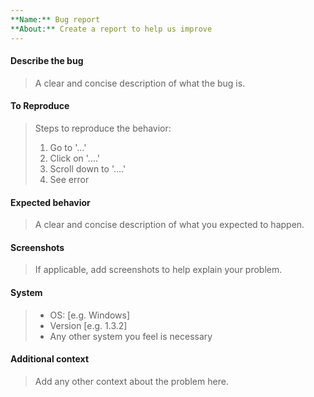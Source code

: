 ```yaml
---
**Name:** Bug report  
**About:** Create a report to help us improve
---
```

#### Describe the bug
> A clear and concise description of what the bug is.

#### To Reproduce  
> Steps to reproduce the behavior:
> 1. Go to '...'
> 2. Click on '....'
> 3. Scroll down to '....'
> 4. See error

#### Expected behavior  
>A clear and concise description of what you expected to happen.

#### Screenshots  
> If applicable, add screenshots to help explain your problem.

#### System  
> - OS: [e.g. Windows]
> - Version [e.g. 1.3.2]
> - Any other system you feel is necessary

#### Additional context  
> Add any other context about the problem here.
